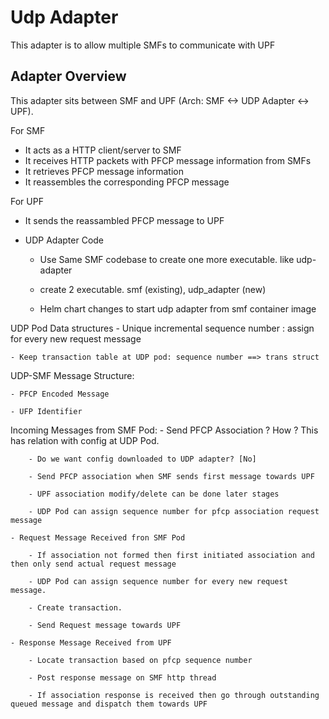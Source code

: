 # Udp Adapter


This adapter is to allow multiple SMFs to communicate with UPF 

## Adapter Overview

This adapter sits between SMF and UPF (Arch: SMF <-> UDP Adapter <-> UPF).

For SMF
- It acts as a HTTP client/server to SMF
- It receives HTTP packets with PFCP message information from SMFs
- It retrieves PFCP message information
- It reassembles the corresponding PFCP message

For UPF
- It sends the reassambled PFCP message to UPF


- UDP Adapter Code
    - Use Same SMF codebase to create one more executable. like udp-adapter
    
    - create 2 executable. smf (existing), udp_adapter (new)
    
    - Helm chart changes to start udp adapter from smf container image

UDP Pod Data structures
    - Unique incremental sequence number : assign for every new request message
    
    - Keep transaction table at UDP pod: sequence number ==> trans struct


UDP-SMF Message Structure:

    - PFCP Encoded Message
    
    - UFP Identifier

Incoming Messages from SMF Pod:
    - Send PFCP Association ? How ? This has relation with config at UDP Pod.
    
        - Do we want config downloaded to UDP adapter? [No]
        
        - Send PFCP association when SMF sends first message towards UPF
        
        - UPF association modify/delete can be done later stages
        
        - UDP Pod can assign sequence number for pfcp association request message

    - Request Message Received fron SMF Pod
    
        - If association not formed then first initiated association and then only send actual request message
        
        - UDP Pod can assign sequence number for every new request message.
        
        - Create transaction.
        
        - Send Request message towards UPF

    - Response Message Received from UPF
    
        - Locate transaction based on pfcp sequence number
        
        - Post response message on SMF http thread
        
        - If association response is received then go through outstanding queued message and dispatch them towards UPF
